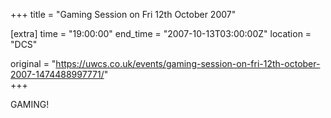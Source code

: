 +++
title = "Gaming Session on Fri 12th October 2007"

[extra]
time = "19:00:00"
end_time = "2007-10-13T03:00:00Z"
location = "DCS"

original = "https://uwcs.co.uk/events/gaming-session-on-fri-12th-october-2007-1474488997771/"    
+++

GAMING\!

